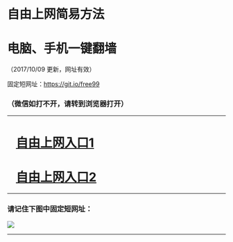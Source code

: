 ﻿# 自由上网简易方法

# 电脑、手机一键翻墙

（2017/10/09 更新，网址有效）

固定短网址：https://git.io/free99

### （微信如打不开，请转到浏览器打开）


***





# &nbsp;&nbsp; <a href="http://ft732226818.fwq-tz-1001.info/fwqtz01.html?t=100900115833 " target="_blank">自由上网入口1</a>
# &nbsp;&nbsp; <a href="http://ft465318942.fwq-tz-1002.info/fwqtz02.html?t=100900118469 " target="_blank">自由上网入口2</a>
***

### 请记住下图中固定短网址：

<img src="https://s3-us-west-2.amazonaws.com/fwq-1001/yjfq-20170905okok.png" /> 


***

